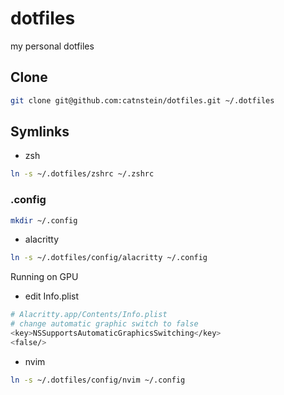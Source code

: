 # dotfiles
my personal dotfiles

## Clone

```bash
git clone git@github.com:catnstein/dotfiles.git ~/.dotfiles
```

## Symlinks

- zsh
```bash
ln -s ~/.dotfiles/zshrc ~/.zshrc
```

### .config

```bash
mkdir ~/.config
```

- alacritty
```bash
ln -s ~/.dotfiles/config/alacritty ~/.config
```

Running on GPU

- edit Info.plist

``` bash
# Alacritty.app/Contents/Info.plist
# change automatic graphic switch to false
<key>NSSupportsAutomaticGraphicsSwitching</key>
<false/>
```

- nvim
```bash
ln -s ~/.dotfiles/config/nvim ~/.config
```

